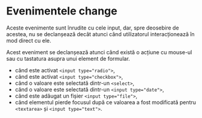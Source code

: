 # Evenimentele change

Aceste evenimente sunt înrudite cu cele input, dar, spre deosebire de acestea, nu se declanșează decât atunci când utilizatorul interacționează în mod direct cu ele.

Acest eveniment se declanșează atunci când există o acțiune cu mouse-ul sau cu tastatura asupra unui element de formular.

-   când este activat `<input type="radio">`,
-   când este activat `<input type="checkbox">`,
-   când o valoare este selectată dintr-un `<select>`,
-   când o valoare este selectată dintr-un `<input type="date">`,
-   când este adăugat un fișier `<input type="file">`,
-   când elementul pierde focusul după ce valoarea a fost modificată pentru `<textarea>` și `<input type="text">`.
